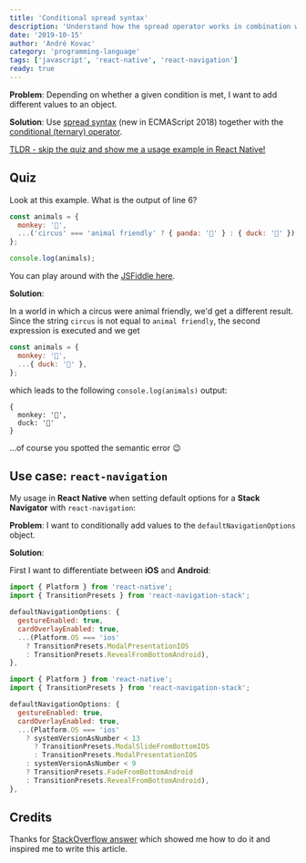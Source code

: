 ```yaml
---
title: 'Conditional spread syntax'
description: 'Understand how the spread operator works in combination with the conditional (ternary) operator'
date: '2019-10-15'
author: 'André Kovac'
category: 'programming-language'
tags: ['javascript', 'react-native', 'react-navigation']
ready: true
---
```


**Problem**: Depending on whether a given condition is met, I want to add different values to an object.

**Solution**: Use [spread syntax](https://developer.mozilla.org/en-US/docs/Web/JavaScript/Reference/Operators/Spread_syntax) (new in ECMAScript 2018) together with the [conditional (ternary) operator](https://developer.mozilla.org/en-US/docs/Web/JavaScript/Reference/Operators/Conditional_Operator).

[TLDR - skip the quiz and show me a usage example in React Native!](#use-case-react-navigation)

## Quiz

Look at this example. What is the output of line 6?

```js
const animals = {
  monkey: '🐒',
  ...('circus' === 'animal friendly' ? { panda: '🐼' } : { duck: '🐏' }),
};

console.log(animals);
```

You can play around with the [JSFiddle here](https://jsfiddle.net/Andruschenko/kwh87a6n/).

**Solution**:

In a world in which a circus were animal friendly, we'd get a different result.
Since the string `circus` is not equal to `animal friendly`, the second expression is executed and we get

```js
const animals = {
  monkey: '🐒',
  ...{ duck: '🐏' },
};
```

which leads to the following `console.log(animals)` output:

```js:title=output
{
  monkey: '🐒',
  duck: '🐏'
}
```

...of course you spotted the semantic error 😉

## Use case: `react-navigation`

My usage in **React Native** when setting default options for a **Stack Navigator** with `react-navigation`:

**Problem**: I want to conditionally add values to the `defaultNavigationOptions` object.

**Solution**:

First I want to differentiate between **iOS** and **Android**:

```js
import { Platform } from 'react-native';
import { TransitionPresets } from 'react-navigation-stack';

defaultNavigationOptions: {
  gestureEnabled: true,
  cardOverlayEnabled: true,
  ...(Platform.OS === 'ios'
    ? TransitionPresets.ModalPresentationIOS
    : TransitionPresets.RevealFromBottomAndroid),
},
```

```js
import { Platform } from 'react-native';
import { TransitionPresets } from 'react-navigation-stack';

defaultNavigationOptions: {
  gestureEnabled: true,
  cardOverlayEnabled: true,
  ...(Platform.OS === 'ios'
    ? systemVersionAsNumber < 13
      ? TransitionPresets.ModalSlideFromBottomIOS
      : TransitionPresets.ModalPresentationIOS
    : systemVersionAsNumber < 9
    ? TransitionPresets.FadeFromBottomAndroid
    : TransitionPresets.RevealFromBottomAndroid),
},
```

## Credits

Thanks for [StackOverflow answer](https://stackoverflow.com/questions/44908159/how-to-define-an-array-with-conditional-elements#47771259) which showed me how to do it and inspired me to write this article.

